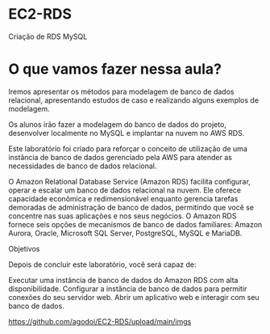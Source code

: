 # EC2-RDS
Criação de RDS MySQL


# O que vamos fazer nessa aula?

Iremos apresentar os métodos para modelagem de banco de dados relacional, apresentando estudos de caso e realizando alguns exemplos de modelagem. 

Os alunos irão fazer a modelagem do banco de dados do projeto, desenvolver localmente no MySQL e implantar na nuvem no AWS RDS.

Este laboratório foi criado para reforçar o conceito de utilização de uma instância de banco de dados gerenciado pela AWS para atender as necessidades de banco de dados relacional.

O Amazon Relational Database Service (Amazon RDS) facilita configurar, operar e escalar um banco de dados relacional na nuvem. Ele oferece capacidade econômica e redimensionável enquanto gerencia tarefas demoradas de administração de banco de dados, permitindo que você se concentre nas suas aplicações e nos seus negócios. O Amazon RDS fornece seis opções de mecanismos de banco de dados familiares: Amazon Aurora, Oracle, Microsoft SQL Server, PostgreSQL, MySQL e MariaDB.

Objetivos

Depois de concluir este laboratório, você será capaz de:

Executar uma instância de banco de dados do Amazon RDS com alta disponibilidade.
Configurar a instância de banco de dados para permitir conexões do seu servidor web.
Abrir um aplicativo web e interagir com seu banco de dados.

https://github.com/agodoi/EC2-RDS/upload/main/imgs
